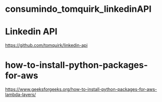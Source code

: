 # consumindo_tomquirk_linkedinAPI

# Linkedin API
https://github.com/tomquirk/linkedin-api

# how-to-install-python-packages-for-aws
https://www.geeksforgeeks.org/how-to-install-python-packages-for-aws-lambda-layers/
